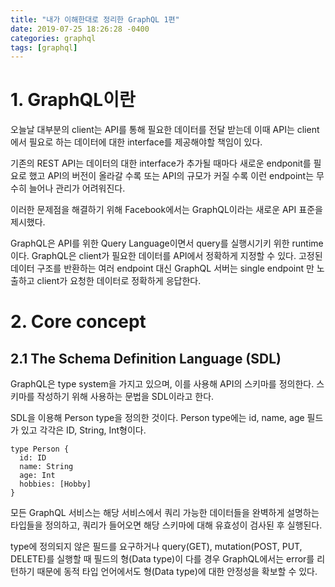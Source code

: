```yaml
---
title: "내가 이해한대로 정리한 GraphQL 1편"
date: 2019-07-25 18:26:28 -0400
categories: graphql
tags: [graphql]
---
```


# 1. GraphQL이란
오늘날 대부분의 client는 API를 통해 필요한 데이터를 전달 받는데 이때 API는 client에서 필요로 하는 데이터에 대한 interface를 제공해야할 책임이 있다.

기존의 REST API는 데이터의 대한 interface가 추가될 때마다 새로운 endponit를 필요로 했고 API의 버전이 올라갈 수록 또는 API의 규모가 커질 수록 이런 endpoint는 무수히 늘어나 관리가 어려워진다.

이러한 문제점을 해결하기 위해 Facebook에서는 GraphQL이라는 새로운 API 표준을 제시했다.

GraphQL은 API를 위한 Query Language이면서 query를 실행시기키 위한 runtime이다. GraphQL은 client가 필요한 데이터를 API에서 정확하게 지정할 수 있다. 고정된 데이터 구조를 반환하는 여러 endpoint 대신 GraphQL 서버는 single endpoint 만 노출하고 client가 요청한 데이터로 정확하게 응답한다.

# 2. Core concept

## 2.1 The Schema Definition Language (SDL)
GraphQL은 type system을 가지고 있으며, 이를 사용해 API의 스키마를 정의한다. 스키마를 작성하기 위해 사용하는 문법을 SDL이라고 한다.

SDL을 이용해 Person type을 정의한 것이다. Person type에는 id, name, age 필드가 있고 각각은 ID, String, Int형이다.
```
type Person {
  id: ID
  name: String
  age: Int
  hobbies: [Hobby]
}
```

모든 GraphQL 서비스는 해당 서비스에서 쿼리 가능한 데이터들을 완벽하게 설명하는 타입들을 정의하고, 쿼리가 들어오면 해당 스키마에 대해 유효성이 검사된 후 실행된다.

type에 정의되지 않은 필드를 요구하거나 query(GET), mutation(POST, PUT, DELETE)를 실행할 때 필드의 형(Data type)이 다를 경우 GraphQL에서는 error를 리턴하기 때문에 동적 타입 언어에서도 형(Data type)에 대한 안정성을 확보할 수 있다.

